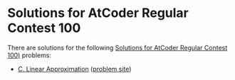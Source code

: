 # Solutions for AtCoder Regular Contest 100

There are solutions for the following [Solutions for AtCoder Regular Contest 100)](https://atcoder.jp/contests/arc100) problems:

- [C. Linear Approximation](c.py)
  ([problem site](https://atcoder.jp/contests/arc100/tasks/arc100_a))
